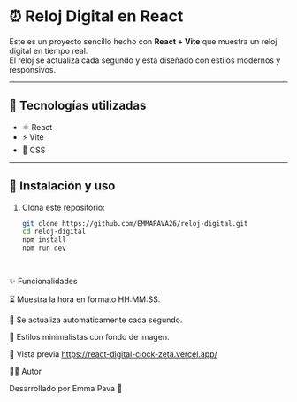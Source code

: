 # ⏰ Reloj Digital en React

Este es un proyecto sencillo hecho con **React + Vite** que muestra un reloj digital en tiempo real.  
El reloj se actualiza cada segundo y está diseñado con estilos modernos y responsivos.  

---

## 🚀 Tecnologías utilizadas
- ⚛️ React  
- ⚡ Vite  
- 🎨 CSS  

---

## 📂 Instalación y uso

1. Clona este repositorio:
   ```bash
   git clone https://github.com/EMMAPAVA26/reloj-digital.git
   cd reloj-digital
   npm install
   npm run dev

  
  ✨ Funcionalidades

⏳ Muestra la hora en formato HH:MM:SS.

🔄 Se actualiza automáticamente cada segundo.

🎨 Estilos minimalistas con fondo de imagen.

📸 Vista previa
https://react-digital-clock-zeta.vercel.app/


👩‍💻 Autor

Desarrollado por Emma Pava
 💜

